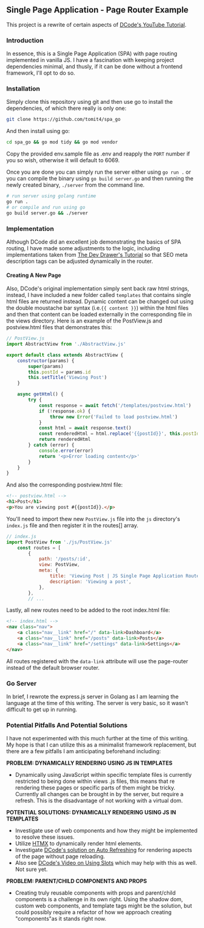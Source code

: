 ## Single Page Application - Page Router Example

This project is a rewrite of certain aspects of [DCode's YouTube Tutorial](https://github.com/dcode-youtube/single-page-app-vanilla-js).

### Introduction

In essence, this is a Single Page Application (SPA) with page routing
implemented in vanilla JS. I have a fascination with keeping project
dependencies minimal, and thusly, if it can be done without a frontend
framework, I'll opt to do so.

### Installation

Simply clone this repository using git and then use go to install the
dependencies, of which there really is only one:

```bash
git clone https://github.com/tomit4/spa_go
```

And then install using go:

```bash
cd spa_go && go mod tidy && go mod vendor
```

Copy the provided env.sample file as .env and reapply the `PORT` number if you so
wish, otherwise it will default to 6069.

Once you are done you can simply run the server either using `go run .` or you
can compile the binary using `go build server.go` and then running the newly created binary, `./server` from the command line.

```bash
# run server using golang runtime
go run .
# or compile and run using go
go build server.go && ./server
```

### Implementation

Although DCode did an excellent job demonstrating the basics of SPA routing, I have made some adjustments to the logic, including implementations taken from [The Dev Drawer's Tutorial](https://github.com/thedevdrawer/spa-routing) so that SEO meta description tags can be adjusted dynamically in the router.

#### Creating A New Page

Also, DCode's original implementation simply sent back raw html strings,
instead, I have included a new folder called `templates` that contains
single html files are returned instead. Dynamic content can be changed out using
the double moustache bar syntax (i.e.`{{ content }}`) within the html files and
then that content can be loaded externally in the corresponding file in the
views directory. Here is an example of the PostView.js and postview.html files that demonstrates
this:

```javascript
// PostView.js
import AbstractView from './AbstractView.js'

export default class extends AbstractView {
    constructor(params) {
        super(params)
        this.postId = params.id
        this.setTitle('Viewing Post')
    }

    async getHtml() {
        try {
            const response = await fetch('/templates/postview.html')
            if (!response.ok) {
                throw new Error('Failed to load postview.html')
            }
            const html = await response.text()
            const renderedHtml = html.replace('{{postId}}', this.postId)
            return renderedHtml
        } catch (error) {
            console.error(error)
            return '<p>Error loading content</p>'
        }
    }
}
```

And also the corresponding postview.html file:

```html
<!-- postview.html -->
<h1>Post</h1>
<p>You are viewing post #{{postId}}.</p>
```

You'll need to import thew new `PostView.js` file into the `js` directory's `index.js` file
and then register it in the routes[] array.

```javascript
// index.js
import PostView from './js/PostView.js'
    const routes = [
        {
            path: '/posts/:id',
            view: PostView,
            meta: {
                title: 'Viewing Post | JS Single Page Application Router',
                description: 'Viewing a post',
            },
        },
        // ...
```

Lastly, all new routes need to be added to the root index.html file:

```html
<!-- index.html -->
<nav class="nav">
    <a class="nav__link" href="/" data-link>Dashboard</a>
    <a class="nav__link" href="/posts" data-link>Posts</a>
    <a class="nav__link" href="/settings" data-link>Settings</a>
</nav>
```

All routes registered with the `data-link` attribute will use the page-router
instead of the default browser router.

### Go Server

In brief, I rewrote the express.js server in Golang as I am learning the
language at the time of this writing. The server is very basic, so it wasn't
difficult to get up in running.

### Potential Pitfalls And Potential Solutions

I have not experimented with this much further at the time of this writing. My
hope is that I can utilize this as a minimalist framework replacement, but there
are a few pitfalls I am anticipating beforehand including:

**PROBLEM: DYNAMICALLY RENDERING USING JS IN TEMPLATES**

-   Dynamically using JavaScript within specific template files is currently
    restricted to being done within views .js files, this means that re rendering
    these pages or specific parts of them might be tricky. Currently all changes
    can be brought in by the server, but require a refresh. This is the
    disadvantage of not working with a virtual dom.

**POTENTIAL SOLUTIONS: DYNAMICALLY RENDERING USING JS IN TEMPLATES**

-   Investigate use of web components and how they might be implemented to
    resolve these issues.
-   Utilize [HTMX](https://htmx.org/) to dynamically render html elements.
-   Investigate [DCode's solution on Auto Refreshing](https://www.youtube.com/watch?v=0v8oMKWP07w) for rendering aspects of the page without page reloading.
-   Also see [DCode's Video on Using Slots](https://www.youtube.com/watch?v=r1BfaetMmP8) which may help with this as well. Not sure yet.

**PROBLEM: PARENT/CHILD COMPONENTS AND PROPS**

-   Creating truly reusable components with props and parent/child components is a
    challenge in its own right. Using the shadow dom, custom web components, and
    template tags might be the solution, but could possibly require a refactor of
    how we approach creating "components"as it stands right now.
